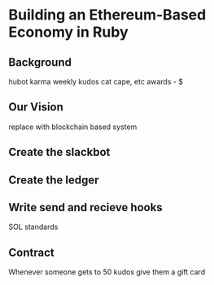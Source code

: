 # Building an Ethereum-Based Economy in Ruby

## Background

hubot
karma
weekly kudos
cat cape, etc awards - $

## Our Vision

replace with blockchain based system

## Create the slackbot

## Create the ledger

## Write send and recieve hooks

SOL standards

## Contract

Whenever someone gets to 50 kudos give them a gift card


